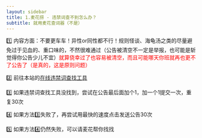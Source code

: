 ```yaml
---
layout: sidebar
title: 1.麦花捞 - 违禁词查不到怎么办？
subtitle: 就用麦花查词器（不是）
---
```


1️⃣ 内容方面：不要更车车！异性or同性都不行！规则怪谈、海龟汤之类的尽量避免过于见血的、重口味的，不然很难通过（公告被清空不一定是举报，也可能是斩觉得你公告少儿不宜）<span style="color:red;">就算侥幸过了也容易被清空，而且可能哪天你班就再也更不了公告了（是真的，这是原则问题）</span>

2️⃣ 前往本站的<span class="skyblue"><a href="/check" target="_blank">在线违禁词查找工具</a></span>

3️⃣ 如果违禁词查找工具没找到，尝试在公告最后面加个1，加一个1提交一次，重复30次

4️⃣ 如果方法3️⃣失败了，再尝试用最快的速度点击发送公告30次

5️⃣ 如果方法4️⃣仍然失败，可以请麦花帮你找找